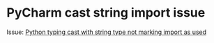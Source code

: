 # PyCharm cast string import issue

Issue: [Python typing cast with string type not marking import as used](https://youtrack.jetbrains.com/issue/PY-58855)
